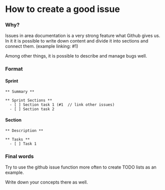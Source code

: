 # How to create a good issue

### Why?

Issues in area documentation is a very strong feature what Github gives us.
In it it is possible to write down content and divide it into sections and connect them. (example linking: #1)

Among other things, it is possible to describe and manage bugs well.


### Format

#### Sprint

```
** Summary **

** Sprint Sections **
  - [ ] Section task 1 (#1  // link other issues)
  - [ ] Section task 2
```

#### Section
```
** Description **

** Tasks **
  - [ ] Task 1
```

### Final words

Try to use the github issue function more often to create TODO lists as an example.

Write down your concepts there as well.





